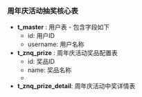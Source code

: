 
### 周年庆活动抽奖核心表
- **t_master** : 用户表 - 包含字段如下
  - id: 用户ID
  - username: 用户名称  
- **t_znq_prize** : 周年庆活动奖品配置表
  - id: 奖品ID
  - name: 奖品名称
  -   
- **t_znq_prize_detail**: 周年庆活动中奖详情表
